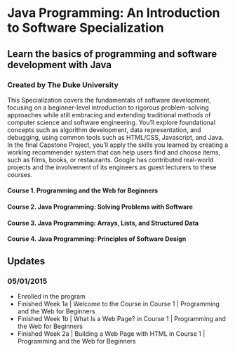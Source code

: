 # Java Programming: An Introduction to Software Specialization
## Learn the basics of programming and software development with Java
### Created by The Duke University

This Specialization covers the fundamentals of software development, focusing on a beginner-level introduction to rigorous problem-solving approaches while still embracing and extending traditional methods of computer science and software engineering. You’ll explore foundational concepts such as algorithm development, data representation, and debugging, using common tools such as HTML/CSS, Javascript, and Java. In the final Capstone Project, you’ll apply the skills you learned by creating a working recommender system that can help users find and choose items, such as films, books, or restaurants. Google has contributed real-world projects and the involvement of its engineers as guest lecturers to these courses.

#### Course 1. Programming and the Web for Beginners
#### Course 2. Java Programming: Solving Problems with Software
#### Course 3. Java Programming: Arrays, Lists, and Structured Data
#### Course 4. Java Programming: Principles of Software Design

## Updates
### 05/01/2015
- Enrolled in the program
- Finished Week 1a | Welcome to the Course in Course 1 | Programming and the Web for Beginners
- Finished Week 1b | What Is a Web Page? in Course 1 | Programming and the Web for Beginners
- Finished Week 2a | Building a Web Page with HTML in Course 1 | Programming and the Web for Beginners
